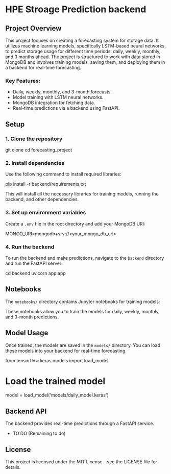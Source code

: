 # HPE Stroage Prediction backend

## Project Overview

This project focuses on creating a forecasting system for storage data. It utilizes machine learning models, specifically LSTM-based neural networks, to predict storage usage for different time periods: daily, weekly, monthly, and 3 months ahead. The project is structured to work with data stored in MongoDB and involves training models, saving them, and deploying them in a backend for real-time forecasting.

### Key Features:

- Daily, weekly, monthly, and 3-month forecasts.
- Model training with LSTM neural networks.
- MongoDB integration for fetching data.
- Real-time predictions via a backend using FastAPI.


## Setup

### 1. Clone the repository

git clone <repository-url>
cd forecasting_project

### 2. Install dependencies

Use the following command to install required libraries:

pip install -r backend/requirements.txt

This will install all the necessary libraries for training models, running the backend, and other dependencies.

### 3. Set up environment variables

Create a `.env` file in the root directory and add your MongoDB URI:

MONGO_URI=mongodb+srv://<your_mongo_db_uri>

### 4. Run the backend

To run the backend and make predictions, navigate to the `backend` directory and run the FastAPI server:

cd backend
uvicorn app:app

## Notebooks

The `notebooks/` directory contains Jupyter notebooks for training models:

These notebooks allow you to train the models for daily, weekly, monthly, and 3-month predictions.

## Model Usage

Once trained, the models are saved in the `models/` directory. You can load these models into your backend for real-time forecasting.

from tensorflow.keras.models import load_model

# Load the trained model

model = load_model('models/daily_model.keras')

## Backend API

The backend provides real-time predictions through a FastAPI service.

- TO DO (Remaining to do)

## License

This project is licensed under the MIT License - see the LICENSE file for details.
